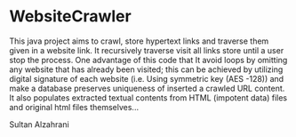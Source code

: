 # WebsiteCrawler
This java project aims to crawl, store hypertext links and traverse them given in a website link. It recursively traverse visit all links store until a user stop the process.  One advantage of this code that It avoid loops by omitting any website that has already been visited; this can be achieved by utilizing digital signature of each website (i.e. Using symmetric key (AES -128)) and make a database preserves uniqueness of inserted a crawled URL content. It also populates extracted textual contents from HTML (impotent data) files and original html files themselves...

Sultan Alzahrani
